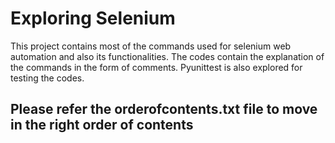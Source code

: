 # Exploring Selenium
This project contains most of the commands used for selenium web automation and also its functionalities.
The codes contain the explanation of the commands in the form of comments.
Pyunittest is also explored for testing the codes.

## Please refer the orderofcontents.txt file to move in the right order of contents
